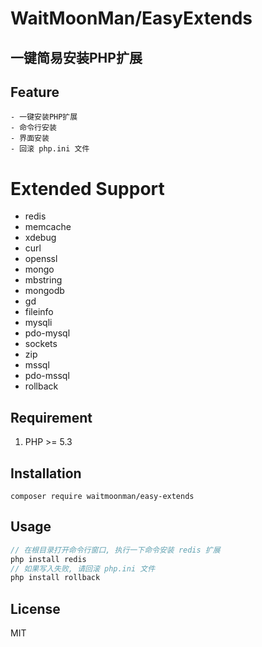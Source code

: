 # WaitMoonMan/EasyExtends

## 一键简易安装PHP扩展

## Feature
    - 一键安装PHP扩展
    - 命令行安装
    - 界面安装
    - 回滚 php.ini 文件


# Extended Support
* redis
* memcache
* xdebug
* curl
* openssl
* mongo
* mbstring
* mongodb
* gd
* fileinfo
* mysqli
* pdo-mysql
* sockets
* zip
* mssql
* pdo-mssql
* rollback
## Requirement
1. PHP >= 5.3


## Installation

```shell
composer require waitmoonman/easy-extends
```

## Usage

```php
// 在根目录打开命令行窗口, 执行一下命令安装 redis 扩展
php install redis
// 如果写入失败, 请回滚 php.ini 文件
php install rollback
```    

## License

MIT
